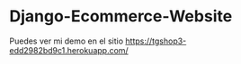 # Django-Ecommerce-Website

Puedes ver mi demo en el sitio 
https://tgshop3-edd2982bd9c1.herokuapp.com/
